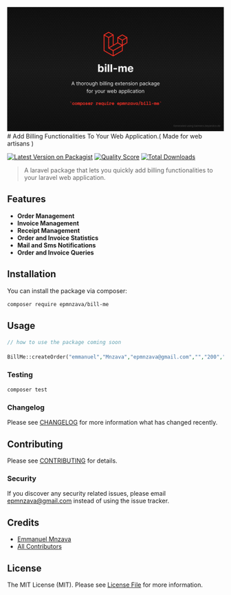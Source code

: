 <img src="https://github.com/dbrax/bill-me/blob/main/bill-me.jpeg">
# Add Billing Functionalities To Your Web Application.( Made for web artisans )

[![Latest Version on Packagist](https://img.shields.io/packagist/v/epmnzava/bill-me.svg?style=flat-square)](https://packagist.org/packages/epmnzava/bill-me)
[![Quality Score](https://img.shields.io/scrutinizer/g/dbrax/bill-me.svg?style=flat-square)](https://scrutinizer-ci.com/g/dbrax/bill-me)
[![Total Downloads](https://img.shields.io/packagist/dt/epmnzava/bill-me.svg?style=flat-square)](https://packagist.org/packages/epmnzava/bill-me)

> A laravel package that lets you quickly add billing functionalities to your laravel web application.


## Features
 + **Order Management**
 + **Invoice Management**
 + **Receipt Management**
 + **Order and Invoice Statistics**
 + **Mail and Sms Notifications**
 + **Order and Invoice Queries**


## Installation

You can install the package via composer:

```bash
composer require epmnzava/bill-me
```

## Usage

``` php
// how to use the package coming soon

BillMe::createOrder("emmanuel","Mnzava","epmnzava@gmail.com","","200","paypal","","Brooklyn Park",[["amount"=>"200","quantity"=>1,"Item"=>"Replacement Fee","description"=>"purchased moto moto"]],2);
```

### Testing

``` bash
composer test
```

### Changelog

Please see [CHANGELOG](CHANGELOG.md) for more information what has changed recently.

## Contributing

Please see [CONTRIBUTING](CONTRIBUTING.md) for details.

### Security

If you discover any security related issues, please email epmnzava@gmail.com instead of using the issue tracker.

## Credits

- [Emmanuel Mnzava](https://github.com/epmnzava)
- [All Contributors](../../contributors)

## License

The MIT License (MIT). Please see [License File](LICENSE.md) for more information.

